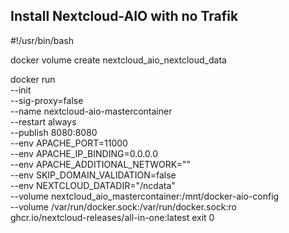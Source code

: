 ## Install Nextcloud-AIO with no Trafik
 
#!/usr/bin/bash

docker volume create nextcloud_aio_nextcloud_data

docker run \
--init \
--sig-proxy=false \
--name nextcloud-aio-mastercontainer \
--restart always \
--publish 8080:8080 \
--env APACHE_PORT=11000 \
--env APACHE_IP_BINDING=0.0.0.0 \
--env APACHE_ADDITIONAL_NETWORK="" \
--env SKIP_DOMAIN_VALIDATION=false \
--env NEXTCLOUD_DATADIR="/ncdata" \
--volume nextcloud_aio_mastercontainer:/mnt/docker-aio-config \
--volume /var/run/docker.sock:/var/run/docker.sock:ro \
ghcr.io/nextcloud-releases/all-in-one:latest
exit 0
